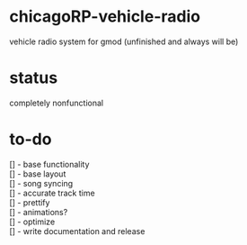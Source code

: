 # chicagoRP-vehicle-radio
vehicle radio system for gmod (unfinished and always will be)

# status
completely nonfunctional

# to-do
[] - base functionality    
[] - base layout    
[] - song syncing    
[] - accurate track time    
[] - prettify    
[] - animations?             
[] - optimize    
[] - write documentation and release    